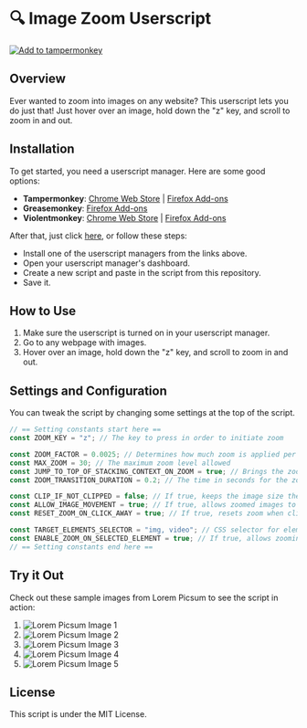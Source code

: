 # 🔍 Image Zoom Userscript

[![Add to tampermonkey](https://img.shields.io/badge/add%20to-tampermonkey-green)](https://github.com/UnicodeError0041/image-zoom-userscript/raw/main/image-zoom.user.js)

## Overview

Ever wanted to zoom into images on any website? This userscript lets you do just that! Just hover over an image, hold down the "z" key, and scroll to zoom in and out.

## Installation

To get started, you need a userscript manager. Here are some good options:

- **Tampermonkey**: [Chrome Web Store](https://chrome.google.com/webstore/detail/tampermonkey/dhdgffkkebhmkfjojejmpbldmpobfkfo) | [Firefox Add-ons](https://addons.mozilla.org/en-US/firefox/addon/tampermonkey/)
- **Greasemonkey**: [Firefox Add-ons](https://addons.mozilla.org/en-US/firefox/addon/greasemonkey/)
- **Violentmonkey**: [Chrome Web Store](https://chrome.google.com/webstore/detail/violentmonkey/jinjaccalgkegednnccohejagnlnfdag) | [Firefox Add-ons](https://addons.mozilla.org/en-US/firefox/addon/violentmonkey/)

After that, just click [here](https://github.com/UnicodeError0041/image-zoom-userscript/raw/main/image-zoom.user.js), or follow these steps:

- Install one of the userscript managers from the links above.
- Open your userscript manager's dashboard.
- Create a new script and paste in the script from this repository.
- Save it.

## How to Use

1. Make sure the userscript is turned on in your userscript manager.
2. Go to any webpage with images.
3. Hover over an image, hold down the "z" key, and scroll to zoom in and out.

## Settings and Configuration

You can tweak the script by changing some settings at the top of the script.

```javascript
// == Setting constants start here ==
const ZOOM_KEY = "z"; // The key to press in order to initiate zoom

const ZOOM_FACTOR = 0.0025; // Determines how much zoom is applied per scroll
const MAX_ZOOM = 30; // The maximum zoom level allowed
const JUMP_TO_TOP_OF_STACKING_CONTEXT_ON_ZOOM = true; // Brings the zoomed element to the top of the stacking context
const ZOOM_TRANSITION_DURATION = 0.2; // The time in seconds for the zoom transition effect

const CLIP_IF_NOT_CLIPPED = false; // If true, keeps the image size the same while zooming in; if false, the image grows in size
const ALLOW_IMAGE_MOVEMENT = true; // If true, allows zoomed images to be grabbed and moved around
const RESET_ZOOM_ON_CLICK_AWAY = true; // If true, resets zoom when clicking away from the zoomed image

const TARGET_ELEMENTS_SELECTOR = "img, video"; // CSS selector for elements that can be zoomed
const ENABLE_ZOOM_ON_SELECTED_ELEMENT = true; // If true, allows zooming on elements containing a text selection
// == Setting constants end here ==
```

## Try it Out

Check out these sample images from Lorem Picsum to see the script in action:

1. ![Lorem Picsum Image 1](https://picsum.photos/id/237/300/200)
2. ![Lorem Picsum Image 2](https://picsum.photos/id/238/300/200)
3. ![Lorem Picsum Image 3](https://picsum.photos/id/239/300/200)
4. ![Lorem Picsum Image 4](https://picsum.photos/id/240/300/200)
5. ![Lorem Picsum Image 5](https://picsum.photos/id/241/300/200)

## License

This script is under the MIT License.
